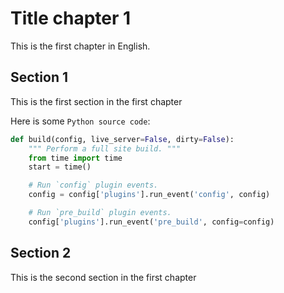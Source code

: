 # Title chapter 1

This is the first chapter in English.

## Section 1

This is the first section in the first chapter

Here is some `Python source code`:

```python
def build(config, live_server=False, dirty=False):
    """ Perform a full site build. """
    from time import time
    start = time()

    # Run `config` plugin events.
    config = config['plugins'].run_event('config', config)

    # Run `pre_build` plugin events.
    config['plugins'].run_event('pre_build', config=config)
```

## Section 2

This is the second section in the first chapter
